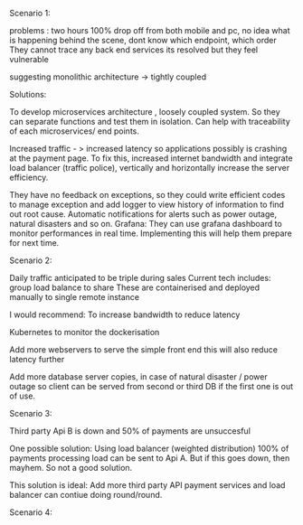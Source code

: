 Scenario 1:

problems : two hours 100% drop off from both mobile and pc,
no idea what is happening behind the scene, dont know which endpoint, which order
They cannot trace any back end services
its resolved but they feel vulnerable

suggesting monolithic architecture -> tightly coupled 

Solutions:

To develop microservices architecture , loosely coupled system. So they can separate functions and test them in isolation. Can help with traceability of each microservices/ end points.

Increased traffic - > increased latency so applications possibly is crashing at the payment page. To fix this, increased internet bandwidth and integrate load balancer (traffic police), vertically and horizontally increase the server efficiency.

They have no feedback on exceptions, so they could write efficient codes to manage exception and add logger to view history of information to find out root cause. Automatic notifications for alerts such as power outage, natural disasters and so on.
Grafana: They can use grafana dashboard to monitor performances in real time.
Implementing this will help them prepare for next time.

Scenario 2:

Daily traffic anticipated to be triple during sales
Current tech includes:
group load balance to share
These are containerised and deployed manually to single remote instance

I would recommend:
To increase bandwidth to reduce latency

Kubernetes to monitor the dockerisation

Add more webservers to serve the simple front end this will also reduce latency further

Add more database server copies, in case of natural disaster / power outage so client can be served from second or third DB if the first one is out of use.

Scenario 3:

Third party Api B is down and 50% of payments are unsuccesful

One possible solution: Using load balancer (weighted distribution) 100% of payments processing load can be sent to Api A. But if this goes down, then mayhem. So not a good solution.

This solution is ideal: Add more third party API payment services and load balancer can contiue doing round/round.


Scenario 4:





